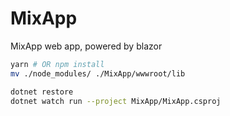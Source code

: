 # MixApp

MixApp web app, powered by blazor

```bash
yarn # OR npm install
mv ./node_modules/ ./MixApp/wwwroot/lib

dotnet restore
dotnet watch run --project MixApp/MixApp.csproj
```
